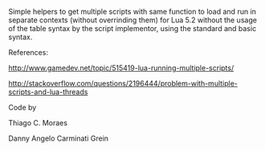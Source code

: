 Simple helpers to get multiple scripts with same function to load and run in separate contexts (without overrinding them) for Lua 5.2 without the usage of the table syntax by the script implementor, using the standard and basic syntax.

References:

http://www.gamedev.net/topic/515419-lua-running-multiple-scripts/

http://stackoverflow.com/questions/2196444/problem-with-multiple-scripts-and-lua-threads

Code by

Thiago C. Moraes

Danny Angelo Carminati Grein

